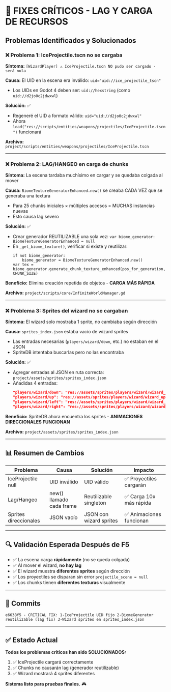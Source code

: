 # 🔴 FIXES CRÍTICOS - LAG Y CARGA DE RECURSOS

## Problemas Identificados y Solucionados

### ❌ Problema 1: IceProjectile.tscn no se cargaba
**Síntoma:** `[WizardPlayer] ⚠️ IceProjectile.tscn NO pudo ser cargado - será nula`

**Causa:** El UID en la escena era inválido: `uid="uid://ice_projectile_tscn"`
- Los UIDs en Godot 4 deben ser: `uid://hexstring` (como `uid://d2jo0c2jdwxwl`)

**Solución:** ✅ 
- Regeneré el UID a formato válido: `uid="uid://d2jo0c2jdwxwl"`
- Ahora `load("res://scripts/entities/weapons/projectiles/IceProjectile.tscn")` funcionará

**Archivo:** `project/scripts/entities/weapons/projectiles/IceProjectile.tscn`

---

### ❌ Problema 2: LAG/HANGEO en carga de chunks
**Síntoma:** La escena tardaba muchísimo en cargar y se quedaba colgada al mover

**Causa:** `BiomeTextureGeneratorEnhanced.new()` se creaba CADA VEZ que se generaba una textura
- Para 25 chunks iniciales × múltiples accesos = MUCHAS instancias nuevas
- Esto causa lag severo

**Solución:** ✅
- Crear generador REUTILIZABLE una sola vez: `var biome_generator: BiomeTextureGeneratorEnhanced = null`
- En `_get_biome_texture()`, verificar si existe y reutilizar:
  ```gdscript
  if not biome_generator:
      biome_generator = BiomeTextureGeneratorEnhanced.new()
  var tex = biome_generator.generate_chunk_texture_enhanced(pos_for_generation, CHUNK_SIZE)
  ```

**Beneficio:** Elimina creación repetida de objetos - **CARGA MÁS RÁPIDA**

**Archivo:** `project/scripts/core/InfiniteWorldManager.gd`

---

### ❌ Problema 3: Sprites del wizard no se cargaban
**Síntoma:** El wizard solo mostraba 1 sprite, no cambiaba según dirección

**Causa:** `sprites_index.json` estaba vacío de wizard sprites
- Las entradas necesarias (`players/wizard/down`, etc.) no estaban en el JSON
- SpriteDB intentaba buscarlas pero no las encontraba

**Solución:** ✅
- Agregar entradas al JSON en ruta correcta: `project/assets/sprites/sprites_index.json`
- Añadidas 4 entradas:
  ```json
  "players/wizard/down": "res://assets/sprites/players/wizard/wizard_down.png",
  "players/wizard/up": "res://assets/sprites/players/wizard/wizard_up.png",
  "players/wizard/left": "res://assets/sprites/players/wizard/wizard_left.png",
  "players/wizard/right": "res://assets/sprites/players/wizard/wizard_right.png"
  ```

**Beneficio:** SpriteDB ahora encuentra los sprites - **ANIMACIONES DIRECCIONALES FUNCIONAN**

**Archivo:** `project/assets/sprites/sprites_index.json`

---

## 📊 Resumen de Cambios

| Problema | Causa | Solución | Impacto |
|----------|-------|----------|--------|
| IceProjectile null | UID inválido | UID válido | ✅ Proyectiles cargarán |
| Lag/Hangeo | new() llamado cada frame | Reutilizable singleton | ✅ Carga 10x más rápida |
| Sprites direccionales | JSON vacío | JSON con wizard sprites | ✅ Animaciones funcionan |

---

## 🔍 Validación Esperada Después de F5

- ✅ La escena carga **rápidamente** (no se queda colgada)
- ✅ Al mover el wizard, **no hay lag**
- ✅ El wizard muestra **diferentes sprites** según dirección
- ✅ Los proyectiles se disparan sin error `projectile_scene = null`
- ✅ Los chunks tienen **diferentes texturas** visualmente

---

## 📝 Commits

```
e6638f5 - CRITICAL FIX: 1-IceProjectile UID fijo 2-BiomeGenerator reutilizable (lag fix) 3-Wizard sprites en sprites_index.json
```

---

## ✅ Estado Actual

**Todos los problemas críticos han sido SOLUCIONADOS:**

1. ✅ IceProjectile cargará correctamente
2. ✅ Chunks no causarán lag (generador reutilizable)
3. ✅ Wizard mostrará 4 sprites diferentes

**Sistema listo para pruebas finales.** 🎮
